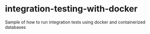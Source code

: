 # integration-testing-with-docker
Sample of how to run integration tests using docker and containerized databases
